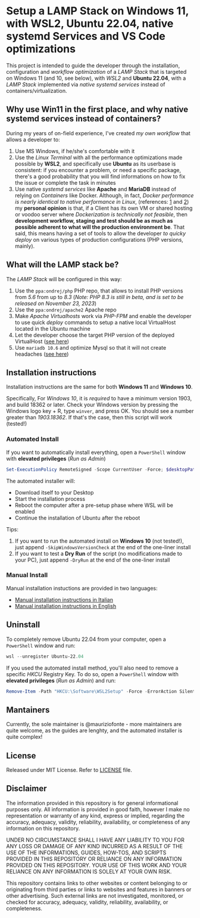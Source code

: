 # Setup a LAMP Stack on Windows 11, with WSL2, Ubuntu 22.04, native systemd Services and VS Code optimizations

This project is intended to guide the developer through the installation, configuration and _workflow optimization_ of a _LAMP Stack_ that is targeted on Windows 11 (and 10, see below), with _WSL2_ and **Ubuntu 22.04**, with a _LAMP Stack_ implemented via _native systemd services_ instead of containers/virtualization.

## Why use Win11 in the first place, and why native systemd services instead of containers?

During my years of on-field experience, I've created _my own workflow_ that allows a developer to:

1. Use MS Windows, if he/she's comfortable with it
2. Use the _Linux Terminal_ with all the performance optimizations made possible by **WSL2**, and specifically use **Ubuntu** as its userbase is consistent: if you encounter a problem, or need a specific package, there's a good probability that you will find informations on how to fix the issue or complete the task in minutes
3. Use native _systemd services_ like **Apache** and **MariaDB** instead of relying on _Containers_ like Docker. Although, in fact, _Docker performance is nearly identical to native performance in Linux_, (references: [1](https://dominoweb.draco.res.ibm.com/reports/rc25482.pdf) and [2](https://stackoverflow.com/questions/21889053/what-is-the-runtime-performance-cost-of-a-docker-container)) my **personal opinion** is that, if a Client has its own VM or shared hosting or voodoo server where _Dockerization is technically not feasible_, then **development workflow, staging and test should be as much as possible adherent to what will the production environment be**. That said, this means having a set of tools to allow the developer _to quicky deploy_ on various types of production configurations (PHP versions, mainly).

## What will the LAMP stack be?

The _LAMP Stack_ will be configured in this way:

1. Use the `ppa:ondrej/php` PHP repo, that allows to install PHP versions from _5.6_ from up to _8.3_ (_Note: PHP 8.3 is still in beta, and is set to be released on November 23, 2023_)
2. Use the `ppa:ondrej/apache2` Apache repo
3. Make _Apache Virtualhosts_ work via _PHP-FPM_ and enable the developer to use quick _deploy_ commands to setup a native local VirtualHost located in the Ubuntu machine
4. Let the developer choose the target PHP version of the deployed VirtualHost ([see here](/docs/en/SETUP-EN.md#important-notes-on-aliases-enabled-via-bash_local))
5. Use `mariadb 10.6` and optimize Mysql so that it will not create headaches ([see here](/docs/en/SETUP-EN.md#c-modify-mysql-configuration))

## Installation instructions

Installation instructions are the same for both **Windows 11** and **Windows 10**.

Specifically, For _Windows 10_, it is _required_ to have a minimum version 1903, and build 18362 or later. Check your Windows version by pressing the Windows logo key + R, type `winver`, and press OK. You should see a number greater than _1903.18362_. If that's the case, then this script will work (tested!)

### Automated Install

If you want to automatically install everything, open a `PowerShell` window with **elevated privileges** (_Run as Admin_)

```powershell
Set-ExecutionPolicy RemoteSigned -Scope CurrentUser -Force; $desktopPath = [Environment]::GetFolderPath('Desktop'); $url = 'https://raw.githubusercontent.com/mauriziofonte/win11-wsl2-ubuntu22-setup/main/install/win11.ps1'; $outputPath = Join-Path -Path $desktopPath -ChildPath 'install-ubuntu22-wsl2.ps1'; (New-Object System.Net.WebClient).DownloadFile($url, $outputPath); & $outputPath
```

The automated installer will:

- Download itself to your Desktop
- Start the installation process
- Reboot the computer after a pre-setup phase where WSL will be enabled
- Continue the installation of Ubuntu after the reboot

Tips:

1. If you want to run the automated install on **Windows 10** (not tested!), just append `-SkipWindowsVersionCheck` at the end of the one-liner install
2. If you want to test a **Dry Run** of the script (no modifications made to your PC), just append `-DryRun` at the end of the one-liner install

### Manual Install

Manual installation instuctions are provided in two languages:

- [Manual installation instructions in Italian](/docs/it/SETUP-IT.md)
- [Manual installation instructions in English](/docs/en/SETUP-EN.md)

## Uninstall

To completely remove Ubuntu 22.04 from your computer, open a `PowerShell` window and run:

```powershell
wsl --unregister Ubuntu-22.04
```

If you used the automated install method, you'll also need to remove a specific _HKCU_ Registry Key. To do so, open a `PowerShell` window with **elevated privileges** (_Run as Admin_) and run:

```powershell
Remove-Item -Path "HKCU:\Software\WSL2Setup" -Force -ErrorAction SilentlyContinue | Out-Null
```

## Mantainers

Currently, the sole maintainer is @mauriziofonte - more maintainers are quite welcome, as the guides are lenghty, and the automated installer is quite complex!

## License

Released under MIT License. Refer to [LICENSE](/LICENSE) file.

## Disclaimer

The information provided in this repository is for general informational purposes only. All information is provided in good faith, however I make no representation or warranty of any kind, express or implied, regarding the accuracy, adequacy, validity, reliability, availability, or completeness of any information on this repository.

UNDER NO CIRCUMSTANCE SHALL I HAVE ANY LIABILITY TO YOU FOR ANY LOSS OR DAMAGE OF ANY KIND INCURRED AS A RESULT OF THE USE OF THE INFORMATIONS, GUIDES, HOW-TOS, AND SCRIPTS PROVIDED IN THIS REPOSITORY OR RELIANCE ON ANY INFORMATION PROVIDED ON THIS REPOSITORY. YOUR USE OF THIS WORK AND YOUR RELIANCE ON ANY INFORMATION IS SOLELY AT YOUR OWN RISK.

This repository contains links to other websites or content belonging to or originating from third parties or links to websites and features in banners or other advertising. Such external links are not investigated, monitored, or checked for accuracy, adequacy, validity, reliability, availability, or completeness.
